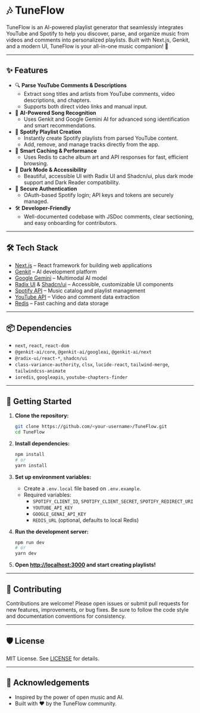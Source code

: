 # 🎶 TuneFlow

TuneFlow is an AI-powered playlist generator that seamlessly integrates YouTube and Spotify to help you discover, parse, and organize music from videos and comments into personalized playlists. Built with Next.js, Genkit, and a modern UI, TuneFlow is your all-in-one music companion! 🚀

---

## ✨ Features

- 🔍 **Parse YouTube Comments & Descriptions**
  - Extract song titles and artists from YouTube comments, video descriptions, and chapters.
  - Supports both direct video links and manual input.
- 🤖 **AI-Powered Song Recognition**
  - Uses Genkit and Google Gemini AI for advanced song identification and smart recommendations.
- 🎵 **Spotify Playlist Creation**
  - Instantly create Spotify playlists from parsed YouTube content.
  - Add, remove, and manage tracks directly from the app.
- 🧠 **Smart Caching & Performance**
  - Uses Redis to cache album art and API responses for fast, efficient browsing.
- 🌙 **Dark Mode & Accessibility**
  - Beautiful, accessible UI with Radix UI and Shadcn/ui, plus dark mode support and Dark Reader compatibility.
- 🔑 **Secure Authentication**
  - OAuth-based Spotify login; API keys and tokens are securely managed.
- 🛠️ **Developer-Friendly**
  - Well-documented codebase with JSDoc comments, clear sectioning, and easy onboarding for contributors.

---

## 🛠️ Tech Stack

- [Next.js](https://nextjs.org/) – React framework for building web applications
- [Genkit](https://genkit.dev/) – AI development platform
- [Google Gemini](https://deepmind.google/technologies/gemini/) – Multimodal AI model
- [Radix UI](https://www.radix-ui.com/) & [Shadcn/ui](https://ui.shadcn.com/) – Accessible, customizable UI components
- [Spotify API](https://developer.spotify.com/documentation/) – Music catalog and playlist management
- [YouTube API](https://developers.google.com/youtube/v3) – Video and comment data extraction
- [Redis](https://redis.io/) – Fast caching and data storage

---

## 📦 Dependencies

- `next`, `react`, `react-dom`
- `@genkit-ai/core`, `@genkit-ai/googleai`, `@genkit-ai/next`
- `@radix-ui/react-*`, `shadcn/ui`
- `class-variance-authority`, `clsx`, `lucide-react`, `tailwind-merge`, `tailwindcss-animate`
- `ioredis`, `googleapis`, `youtube-chapters-finder`

---

## 🚀 Getting Started

1. **Clone the repository:**

   ```bash
   git clone https://github.com/<your-username>/TuneFlow.git
   cd TuneFlow
   ```

2. **Install dependencies:**

   ```bash
   npm install
   # or
   yarn install
   ```

3. **Set up environment variables:**
   - Create a `.env.local` file based on `.env.example`.
   - Required variables:
     - `SPOTIFY_CLIENT_ID`, `SPOTIFY_CLIENT_SECRET`, `SPOTIFY_REDIRECT_URI`
     - `YOUTUBE_API_KEY`
     - `GOOGLE_GENAI_API_KEY`
     - `REDIS_URL` (optional, defaults to local Redis)
4. **Run the development server:**

   ```bash
   npm run dev
   # or
   yarn dev
   ```

5. **Open [http://localhost:3000](http://localhost:3000) and start creating playlists!**

---

## 📝 Contributing

Contributions are welcome! Please open issues or submit pull requests for new features, improvements, or bug fixes. Be sure to follow the code style and documentation conventions for consistency.

---

## 🛡️ License

MIT License. See [LICENSE](LICENSE) for details.

---

## 🙏 Acknowledgements

- Inspired by the power of open music and AI.
- Built with ❤️ by the TuneFlow community.
